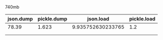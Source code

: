 740mb

| json.dump | pickle.dump | json.load         | pickle.load |
| --------- | ----------- | ----------------- | ----------- |
| 78.39     | 1.623       | 9.935752630233765 | 1.2         |
|           |             |                   |             |
|           |             |                   |             |

